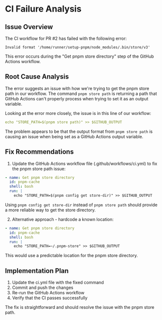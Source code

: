 # CI Failure Analysis

## Issue Overview
The CI workflow for PR #2 has failed with the following error:

```
Invalid format '/home/runner/setup-pnpm/node_modules/.bin/store/v3'
```

This error occurs during the "Get pnpm store directory" step of the GitHub Actions workflow.

## Root Cause Analysis
The error suggests an issue with how we're trying to get the pnpm store path in our workflow. The command `pnpm store path` is returning a path that GitHub Actions can't properly process when trying to set it as an output variable.

Looking at the error more closely, the issue is in this line of our workflow:
```yaml
echo "STORE_PATH=$(pnpm store path)" >> $GITHUB_OUTPUT
```

The problem appears to be that the output format from `pnpm store path` is causing an issue when being set as a GitHub Actions output variable.

## Fix Recommendations

1. Update the GitHub Actions workflow file (.github/workflows/ci.yml) to fix the pnpm store path issue:

```yaml
- name: Get pnpm store directory
  id: pnpm-cache
  shell: bash
  run: |
    echo "STORE_PATH=$(pnpm config get store-dir)" >> $GITHUB_OUTPUT
```

Using `pnpm config get store-dir` instead of `pnpm store path` should provide a more reliable way to get the store directory.

2. Alternative approach - hardcode a known location:

```yaml
- name: Get pnpm store directory
  id: pnpm-cache
  shell: bash
  run: |
    echo "STORE_PATH=~/.pnpm-store" >> $GITHUB_OUTPUT
```

This would use a predictable location for the pnpm store directory.

## Implementation Plan
1. Update the ci.yml file with the fixed command
2. Commit and push the changes
3. Re-run the GitHub Actions workflow
4. Verify that the CI passes successfully

The fix is straightforward and should resolve the issue with the pnpm store path.